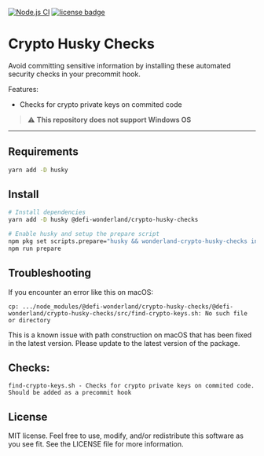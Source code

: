 [![Node.js CI](https://github.com/defi-wonderland/crypto-husky-checks/actions/workflows/node.js.yml/badge.svg?branch=main)](https://github.com/defi-wonderland/crypto-husky-checks/actions/workflows/node.js.yml)
[![license badge](https://img.shields.io/github/license/defi-wonderland/check-crypto-action)](./LICENSE)

# Crypto Husky Checks

Avoid committing sensitive information by installing these automated security checks in your precommit hook.

Features:

- Checks for crypto private keys on commited code

> :warning: **This repository does not support Windows OS**

---

## Requirements

```bash
yarn add -D husky
```

## Install

```bash
# Install dependencies
yarn add -D husky @defi-wonderland/crypto-husky-checks

# Enable husky and setup the prepare script
npm pkg set scripts.prepare="husky && wonderland-crypto-husky-checks install"
npm run prepare
```

## Troubleshooting

If you encounter an error like this on macOS:

```
cp: .../node_modules/@defi-wonderland/crypto-husky-checks/@defi-wonderland/crypto-husky-checks/src/find-crypto-keys.sh: No such file or directory
```

This is a known issue with path construction on macOS that has been fixed in the latest version. Please update to the latest version of the package.

## Checks:

```
find-crypto-keys.sh - Checks for crypto private keys on commited code. Should be added as a precommit hook
```

## License

MIT license. Feel free to use, modify, and/or redistribute this software as you see fit. See the LICENSE file for more information.
